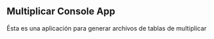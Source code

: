 

## Multiplicar Console App

Ésta es una aplicación para generar archivos de tablas de multiplicar
